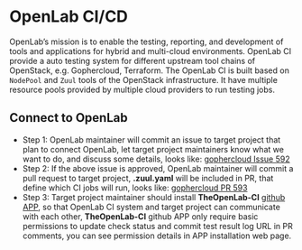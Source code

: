 # OpenLab CI/CD

OpenLab’s mission is to enable the testing, reporting, and development of tools
and applications for hybrid and multi-cloud environments. OpenLab CI provide a
auto testing system for different upstream tool chains of OpenStack, e.g.
Gophercloud, Terraform. The OpenLab CI is built based on `NodePool` and `Zuul`
tools of the OpenStack infrastructure. It have multiple resource pools
provided by multiple cloud providers to run testing jobs.

## Connect to OpenLab

- Step 1: OpenLab maintainer will commit an issue to target project that plan to connect OpenLab, let target project maintainers know what we want to do, and discuss some details, looks like: [gophercloud Issue 592](https://github.com/gophercloud/gophercloud/issues/592)
- Step 2: If the above issue is approved, OpenLab maintainer will commit a pull request to target project, **.zuul.yaml** will be included in PR, that define which CI jobs will run, looks like: [gophercloud PR 593](https://github.com/gophercloud/gophercloud/pull/593)
- Step 3: Target project maintainer should install **TheOpenLab-CI** [github APP](https://github.com/apps/theopenlab-ci), so that OpenLab CI system and target project can communicate with each other, **TheOpenLab-CI** github APP only require basic permissions to update check status and commit test result log URL in PR comments, you can see permission details in APP installation web page.

